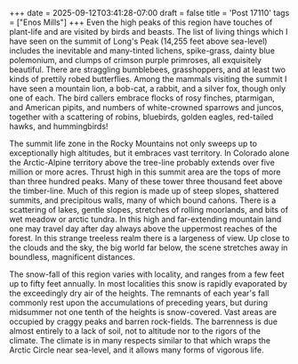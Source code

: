 +++
date = 2025-09-12T03:41:28-07:00
draft = false
title = 'Post 17110'
tags = ["Enos Mills"]
+++
Even the high peaks of this region have touches of plant-life and are visited by birds and beasts. The list of living things which I have seen on the summit of Long's Peak (14,255 feet above sea-level) includes the inevitable and many-tinted lichens, spike-grass, dainty blue polemonium, and clumps of crimson purple primroses, all exquisitely beautiful. There are straggling bumblebees, grasshoppers, and at least two kinds of prettily robed butterflies. Among the mammals visiting the summit I have seen a mountain lion, a bob-cat, a rabbit, and a silver fox, though only one of each. The bird callers embrace flocks of rosy finches, ptarmigan, and American pipits, and numbers of white-crowned sparrows and juncos, together with a scattering of robins, bluebirds, golden eagles, red-tailed hawks, and hummingbirds!

The summit life zone in the Rocky Mountains not only sweeps up to exceptionally high altitudes, but it embraces vast territory. In Colorado alone the Arctic-Alpine territory above the tree-line probably extends over five million or more acres. Thrust high in this summit area are the tops of more than three hundred peaks. Many of these tower three thousand feet above the timber-line. Much of this region is made up of steep slopes, shattered summits, and precipitous walls, many of which bound cañons. There is a scattering of lakes, gentle slopes, stretches of rolling moorlands, and bits of wet meadow or arctic tundra. In this high and far-extending mountain land one may travel day after day always above the uppermost reaches of the forest. In this strange treeless realm there is a largeness of view. Up close to the clouds and the sky, the big world far below, the scene stretches away in boundless, magnificent distances.

The snow-fall of this region varies with locality, and ranges from a few feet up to fifty feet annually. In most localities this snow is rapidly evaporated by the exceedingly dry air of the heights. The remnants of each year's fall commonly rest upon the accumulations of preceding years, but during midsummer not one tenth of the heights is snow-covered. Vast areas are occupied by craggy peaks and barren rock-fields. The barrenness is due almost entirely to a lack of soil, not to altitude nor to the rigors of the climate. The climate is in many respects similar to that which wraps the Arctic Circle near sea-level, and it allows many forms of vigorous life.
